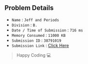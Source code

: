 ## Problem Details 
 
- `Name`                      : `Jeff and Periods`
- `Division`                  : `B.`
- `Date / Time of Submission` : `716 ms`
- `Memory Consumed`           : `11000 KB`
- `Submission ID`             : `38791019`
- `Submission Link`           : [Click Here](http://codeforces.com/contest/352/submission/38791019)

> Happy Coding   :computer: